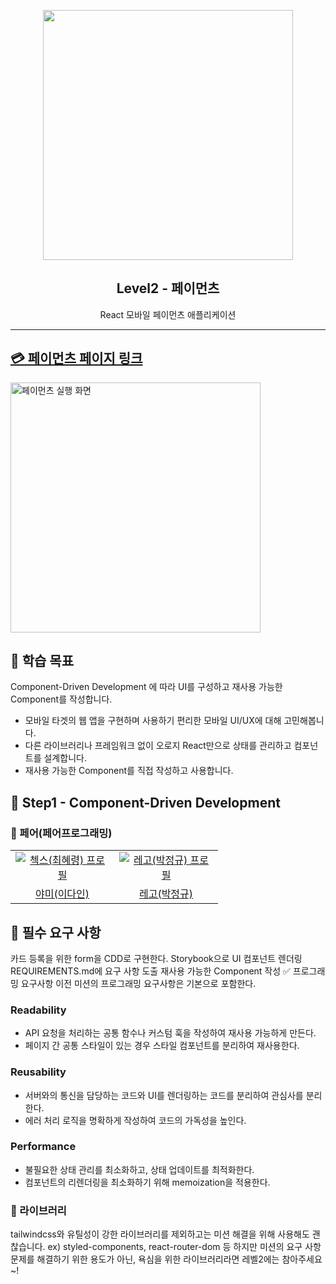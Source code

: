 <p align="middle" >
  <img src="https://techcourse-storage.s3.ap-northeast-2.amazonaws.com/0fefce79602043a9b3281ee1dd8f4be6" width="400">
</p>
<h2 align="middle">Level2 - 페이먼츠</h2>
<p align="middle">React 모바일 페이먼츠 애플리케이션</p>
</p>

---

## [💳 페이먼츠 페이지 링크](https://regularpark.github.io/react-payments/)

<img width="400px" alt="페이먼츠 실행 화면" src="https://user-images.githubusercontent.com/90092440/236609633-d1237d83-8482-4786-b7d9-20edcafa0f71.gif">

## 📍 학습 목표

Component-Driven Development 에 따라 UI를 구성하고 재사용 가능한 Component를 작성합니다.

- 모바일 타겟의 웹 앱을 구현하며 사용하기 편리한 모바일 UI/UX에 대해 고민해봅니다.
- 다른 라이브러리나 프레임워크 없이 오로지 React만으로 상태를 관리하고 컴포넌트를 설계합니다.
- 재사용 가능한 Component를 직접 작성하고 사용합니다.

## 🚀 Step1 - Component-Driven Development

### 🙏 페어(페어프로그래밍)

<table>
  <tr>
    <td align="center" width="150px">
      <a href="https://github.com/HyeryongChoi" target="_blank">
        <img src="https://avatars.githubusercontent.com/u/24777828?v=4" alt="첵스(최혜령) 프로필" />
      </a>
    </td>
    <td align="center" width="150px">
      <a href="https://github.com/regularPark" target="_blank">
        <img src="https://avatars.githubusercontent.com/u/90092440?v=4" alt="레고(박정규) 프로필" />
      </a>
    </td>
  </tr>
  <tr>
    <td align="center">
      <a href="https://github.com/feb-dain" target="_blank">
        야미(이다인)
      </a>
    </td>
    <td align="center">
      <a href="https://github.com/regularPark" target="_blank">
        레고(박정규)
      </a>
    </td>
  </tr>
</table>

## 📝 필수 요구 사항
카드 등록을 위한 form을 CDD로 구현한다.
Storybook으로 UI 컴포넌트 렌더링
REQUIREMENTS.md에 요구 사항 도출
재사용 가능한 Component 작성
✅ 프로그래밍 요구사항
이전 미션의 프로그래밍 요구사항은 기본으로 포함한다.

### Readability
- API 요청을 처리하는 공통 함수나 커스텀 훅을 작성하여 재사용 가능하게 만든다.
- 페이지 간 공통 스타일이 있는 경우 스타일 컴포넌트를 분리하여 재사용한다.

### Reusability
- 서버와의 통신을 담당하는 코드와 UI를 렌더링하는 코드를 분리하여 관심사를 분리한다.
- 에러 처리 로직을 명확하게 작성하여 코드의 가독성을 높인다.

### Performance
- 불필요한 상태 관리를 최소화하고, 상태 업데이트를 최적화한다.
- 컴포넌트의 리렌더링을 최소화하기 위해 memoization을 적용한다.

### 📁 라이브러리
tailwindcss와 유틸성이 강한 라이브러리를 제외하고는 미션 해결을 위해 사용해도 괜찮습니다.
ex) styled-components, react-router-dom 등
하지만 미션의 요구 사항 문제를 해결하기 위한 용도가 아닌, 욕심을 위한 라이브러리라면 레벨2에는 참아주세요~!



